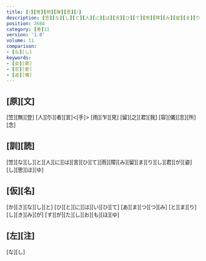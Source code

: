 ```yaml
---
title: [（][寄][物][陳][思][）]
description: [笠][な][し][と][人][に][は][言][ひ][て][雨][障][み][留][ま][り][し][君][が][姿][し][思][ほ][ゆ]
position: 2684
category: [巻]11
version: '1.0'
volume: 11
comparison:
- [な][し]
keywords:
- [女][歌]
- [恋][愛]
- [追][懐]
---
```


## [原][文]

[笠][無][登] [人][尓][者][言]<[手]> [雨][乍][見] [留][之][君][我] [容][儀][志][所][念]

## [訓][読]

[笠][な][し][と][人][に][は][言][ひ][て][雨][障][み][留][ま][り][し][君][が][姿][し][思][ほ][ゆ]

## [仮][名]

[か][さ][な][し][と] [ひ][と][に][は][い][ひ][て] [あ][ま][つ][つ][み] [と][ま][り][し][き][み][が] [す][が][た][し][お][も][ほ][ゆ]

## [左][注]

[な][し]
